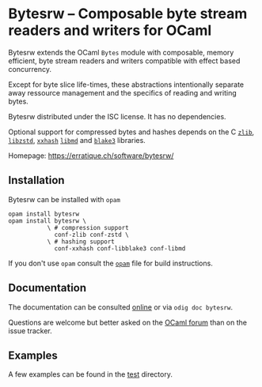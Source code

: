 Bytesrw – Composable byte stream readers and writers for OCaml
==============================================================

Bytesrw extends the OCaml `Bytes` module with composable, memory
efficient, byte stream readers and writers compatible with effect
based concurrency.

Except for byte slice life-times, these abstractions intentionally
separate away ressource management and the specifics of reading and
writing bytes.

Bytesrw distributed under the ISC license. It has no dependencies.

Optional support for compressed bytes and hashes depends on the C [`zlib`],
[`libzstd`], [`xxhash`] [`libmd`] and [`blake3`] libraries.

[`blake3`]: https://blake3.io
[`libzstd`]: http://zstd.net
[`libmd`]: https://www.hadrons.org/software/libmd/
[`xxhash`]: https://xxhash.com/
[`zlib`]: https://zlib.net

Homepage: <https://erratique.ch/software/bytesrw/>

## Installation

Bytesrw can be installed with `opam`

    opam install bytesrw 
    opam install bytesrw \
               \ # compression support
                 conf-zlib conf-zstd \
               \ # hashing support
                 conf-xxhash conf-libblake3 conf-libmd

If you don't use `opam` consult the [`opam`](opam) file for build
instructions.

## Documentation

The documentation can be consulted [online] or via `odig doc bytesrw`.

Questions are welcome but better asked on the [OCaml forum] than on the
issue tracker. 

[online]: https://erratique.ch/software/bytesrw/doc
[OCaml forum]: https://discuss.ocaml.org/

## Examples

A few examples can be found in the [test](test/) directory. 
